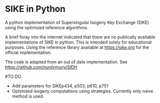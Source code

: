 # SIKE in Python
A python implementation of Supersingular Isogeny Key Exchange (SIKE) using the optimized reference algorithms.

A brief foray into the internet indicated that there are no publically available implementations of SIKE in python. This is intended solely for educational purposes. Using the reference library available at https://sike.org for the official implementation.

The code is adapted from an out of date implementation. See https://github.com/nurdymuny/SIDH

#TO DO
- Add parameters for SIKEp434, p503, p610, p751
- Optimised isogeny computations using strategies. Currently only naive method is used.

